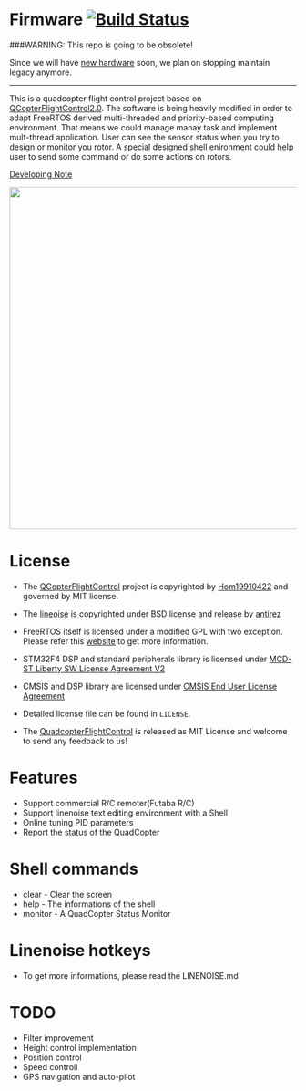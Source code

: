 Firmware [![Build Status](https://travis-ci.org/moon-bear/firmware.svg?branch=master)](https://travis-ci.org/moon-bear/firmware)
======================

###WARNING: This repo is going to be obsolete!

Since we will have [new hardware](https://github.com/moon-bear/hardware) soon, we plan on stopping  maintain legacy anymore.
___
This is a quadcopter flight control project based on [QCopterFlightControl2.0](https://github.com/Hom19910422/QCopterFlightControl).	The software is being heavily modified in order to adapt FreeRTOS derived multi-threaded and priority-based computing environment. That means we could manage manay task and implement mult-thread application. User can see the sensor status when you try to design or monitor you rotor. A special designed shell enironment could help user to send some command or do some actions on rotors.

[Developing Note](https://zoo.hackpad.com/ep/pad/static/Y4388OmZRRA)

<img src = "https://lh6.googleusercontent.com/-30ZaooIhtY0/UlT09AWvWmI/AAAAAAAAER0/mvbLm6LFEQ4/w958-h539-no/DSC_1506.jpg" width=600>

License
======================
* The [QCopterFlightControl](https://github.com/Hom19910422/QCopterFlightControl) project is copyrighted by [Hom19910422](Hom19910422@gmail.com) and governed by MIT license.


* The [lineoise](https://github.com/antirez/linenoise) is copyrighted under BSD license and release by [antirez](antirez@gmail.com)

* FreeRTOS itself is licensed under a modified GPL with two exception. Please refer this [website](http://www.freertos.org/a00114.html) to get more information.

* STM32F4 DSP and standard peripherals library is licensed under [MCD-ST Liberty SW License Agreement V2](http://www.st.com/software_license_agreement_liberty_v2)

* CMSIS and DSP library are licensed under [CMSIS End User License Agreement](https://silver.arm.com/download/eula.tm?pv=1244895)

* Detailed license file can be found in `LICENSE`.

* The [QuadcopterFlightControl](https://github.com/QuadCopterTainan/QuadcopterFlightControl) is released as MIT License and welcome to send any feedback to us!

Features
======================
* Support commercial R/C remoter(Futaba R/C)
* Support linenoise text editing environment with a Shell
* Online tuning PID parameters
* Report the status of the QuadCopter

Shell commands
======================
* clear - Clear the screen
* help - The informations of the shell
* monitor - A QuadCopter Status Monitor

Linenoise hotkeys
======================
* To get more informations, please read the LINENOISE.md

TODO
======================
* Filter improvement
* Height control implementation
* Position control
* Speed controll
* GPS navigation and auto-pilot
